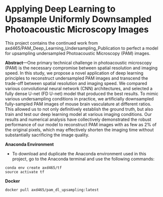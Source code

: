 # Applying Deep Learning to Upsample Uniformly Downsampled Photoacoustic Microscopy Images
This project contains the continued work from axd465/PAM_Deep_Learning_Undersampling_Publication to perfect a model for upsampling undersampled Photoacoustic Microscopy (PAM) images.

**Abstract**—One primary technical challenge in photoacoustic microscopy (PAM) is the necessary compromise between spatial resolution and imaging speed. In this study, we propose a novel application of deep learning principles to reconstruct undersampled PAM images and transcend the trade-off between spatial resolution and imaging speed. We compared various convolutional neural network (CNN) architectures, and selected a fully dense U-net (FD U-net) model that produced the best results. To mimic various undersampling conditions in practice, we artificially downsampled fully-sampled PAM images of mouse brain vasculature at different ratios. This allowed us to not only definitively establish the ground truth, but also train and test our deep learning model at various imaging conditions. Our results and numerical analysis have collectively demonstrated the robust performance of our model to reconstruct PAM images with as few as 2% of the original pixels, which may effectively shorten the imaging time without substantially sacrificing the image quality.

**Anaconda Environment**

* To download and duplicate the Anaconda environment used in this project, go to the Anaconda terminal and use the following commands:

```
conda env create axd465/tf
source activate tf
```

**Docker**
```
docker pull axd465/pam_dl_upsampling:latest
```
